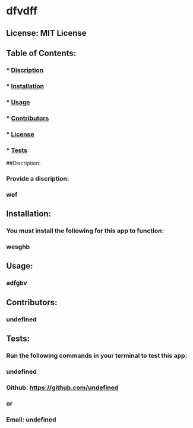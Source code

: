 # dfvdff

  ## License: MIT License  
  ### 

  ## Table of Contents:
  ###  * [Discription](#discription)
  ###  * [Installation](#installation)
  ###  * [Usage](#usage)
  ###  * [Contributors](#contributors)
  ###  * [License](#license)
  ###  * [Tests](#tests)

  ##Discription:
  ### Provide a discription:
  ### wef
  
  ## Installation:
  ### You must install the following for this app to function:
  ### wesghb
  
  ## Usage:
  ### adfgbv
  
  ## Contributors:
  ### undefined
  
  ## Tests:
  ### Run the following commands in your terminal to test this app:
  ### undefined
  
  ### Github: https://github.com/undefined
  ### or
  ### Email: undefined

